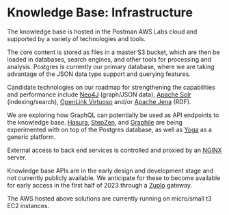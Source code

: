 # Knowledge Base: Infrastructure

The knowledge base is hosted in the Postman AWS Labs cloud and supported by a variety of technologies and tools. 

The core content is stored as files in a master S3 bucket, which are then be loaded in databases, search engines, and other tools for processing and analysis. Postgres is currently our primary database, where we are taking advantage of the JSON data type support and querying features. 

Candidate technologies on our roadmap for strengthening the capabilities and performance include [Neo4J](https://neo4j.com/) (graph/JSON data), [Apache Solr](https://solr.apache.org/) (indexing/search), [OpenLink Virtuoso](https://vos.openlinksw.com/owiki/wiki/VOS) and/or [Apache Jena](https://jena.apache.org/) (RDF).

We are exploring how GraphQL can potentially be used as API endpoints to the knowledge base.
[Hasura](https://hasura.io/), [StepZen](https://stepzen.com/), and [Graphile](https://www.graphile.org/) are being experimented with on top of the Postgres database, as well as [Yoga](https://the-guild.dev/graphql/yoga-server) as a generic platform.
 
External access to back end services is controlled and proxied by an [NGINX](https://www.nginx.com/) server.

Knowledge base APIs are in the early design and development stage and not currently publicly available. We anticipate for these to become available for early access in the first half of 2023 through a [Zuplo](https://zuplo.com/) gateway.

The AWS hosted above solutions are currently running on micro/small t3 EC2 instances.







